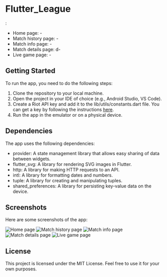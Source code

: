 # Flutter_League

<intro>:

- Home page: -
- Match history page: -
- Match info page: -
- Match details page: d-
- Live game page: -

## Getting Started

To run the app, you need to do the following steps:

1. Clone the repository to your local machine.
2. Open the project in your IDE of choice (e.g., Android Studio, VS Code).
3. Create a Riot API key and add it to the lib/utils/constants.dart file. You can get a key by following the instructions [here](https://developer.riotgames.com/docs/portal).
4. Run the app in the emulator or on a physical device.

## Dependencies

The app uses the following dependencies:

- provider: A state management library that allows easy sharing of data between widgets.
- flutter_svg: A library for rendering SVG images in Flutter.
- http: A library for making HTTP requests to an API.
- intl: A library for formatting dates and numbers.
- tuple: A library for creating and manipulating tuples.
- shared_preferences: A library for persisting key-value data on the device.

## Screenshots

Here are some screenshots of the app:

![Home page](/screenshots/home.png)
![Match history page](/screenshots/match_history.png)
![Match info page](/screenshots/match_info.png)
![Match details page](/screenshots/match_details.png)
![Live game page](/screenshots/live_game.png)

## License

This project is licensed under the MIT License. Feel free to use it for your own purposes.
